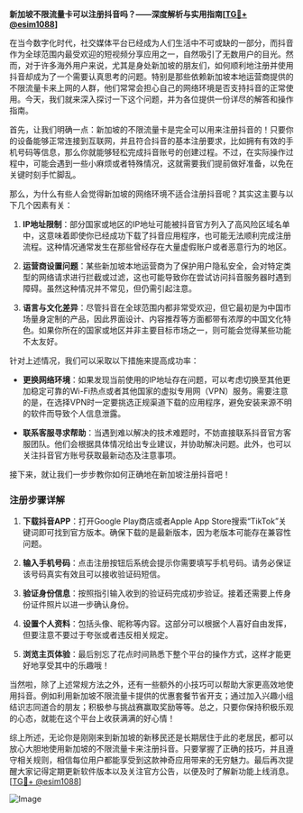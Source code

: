 **新加坡不限流量卡可以注册抖音吗？——深度解析与实用指南[[TG💪+ @esim1088](https://t.me/s/esim1088)]**

在当今数字化时代，社交媒体平台已经成为人们生活中不可或缺的一部分，而抖音作为全球范围内最受欢迎的短视频分享应用之一，自然吸引了无数用户的目光。然而，对于许多海外用户来说，尤其是身处新加坡的朋友们，如何顺利地注册并使用抖音却成为了一个需要认真思考的问题。特别是那些依赖新加坡本地运营商提供的不限流量卡来上网的人群，他们常常会担心自己的网络环境是否支持抖音的正常使用。今天，我们就来深入探讨一下这个问题，并为各位提供一份详尽的解答和操作指南。

首先，让我们明确一点：新加坡的不限流量卡是完全可以用来注册抖音的！只要你的设备能够正常连接到互联网，并且符合抖音的基本注册要求，比如拥有有效的手机号码等信息，那么你就能够轻松完成抖音账号的创建过程。不过，在实际操作过程中，可能会遇到一些小麻烦或者特殊情况，这就需要我们提前做好准备，以免在关键时刻手忙脚乱。

那么，为什么有些人会觉得新加坡的网络环境不适合注册抖音呢？其实这主要与以下几个因素有关：

1. **IP地址限制**：部分国家或地区的IP地址可能被抖音官方列入了高风险区域名单中，这意味着即使你已经成功下载了抖音应用程序，也可能无法顺利完成注册流程。这种情况通常发生在那些曾经存在大量虚假账户或者恶意行为的地区。
   
2. **运营商设置问题**：某些新加坡本地运营商为了保护用户隐私安全，会对特定类型的网络请求进行拦截或过滤，这也可能导致你在尝试访问抖音服务器时遇到障碍。虽然这种情况并不常见，但仍需引起注意。

3. **语言与文化差异**：尽管抖音在全球范围内都非常受欢迎，但它最初是为中国市场量身定制的产品，因此界面设计、内容推荐等方面都带有浓厚的中国文化特色。如果你所在的国家或地区并非主要目标市场之一，则可能会觉得某些功能不太友好。

针对上述情况，我们可以采取以下措施来提高成功率：

- **更换网络环境**：如果发现当前使用的IP地址存在问题，可以考虑切换至其他更加稳定可靠的Wi-Fi热点或者其他国家的虚拟专用网（VPN）服务。需要注意的是，在选择VPN时一定要挑选正规渠道下载的应用程序，避免安装来源不明的软件而导致个人信息泄露。
  
- **联系客服寻求帮助**：当遇到难以解决的技术难题时，不妨直接联系抖音官方客服团队。他们会根据具体情况给出专业建议，并协助解决问题。此外，也可以关注抖音官方账号获取最新动态及注意事项。

接下来，就让我们一步步教你如何正确地在新加坡注册抖音吧！

### 注册步骤详解

1. **下载抖音APP**：打开Google Play商店或者Apple App Store搜索“TikTok”关键词即可找到官方版本。确保下载的是最新版本，因为老版本可能存在兼容性问题。

2. **输入手机号码**：点击注册按钮后系统会提示你需要填写手机号码。请务必保证该号码真实有效且可以接收验证码短信。

3. **验证身份信息**：按照指引输入收到的验证码完成初步验证。接着还需要上传身份证件照片以进一步确认身份。

4. **设置个人资料**：包括头像、昵称等内容。这部分可以根据个人喜好自由发挥，但要注意不要过于夸张或者违反相关规定。

5. **浏览主页体验**：最后别忘了花点时间熟悉下整个平台的操作方式，这样才能更好地享受其中的乐趣哦！

当然啦，除了上述常规方法之外，还有一些额外的小技巧可以帮助大家更高效地使用抖音。例如利用新加坡不限流量卡提供的优惠套餐节省开支；通过加入兴趣小组结识志同道合的朋友；积极参与挑战赛赢取奖励等等。总之，只要你保持积极乐观的心态，就能在这个平台上收获满满的好心情！

综上所述，无论你是刚刚来到新加坡的新移民还是长期居住于此的老居民，都可以放心大胆地使用新加坡的不限流量卡来注册抖音。只要掌握了正确的技巧，并且遵守相关规则，相信每位用户都能享受到这款神奇应用带来的无穷魅力。最后再次提醒大家记得定期更新软件版本以及关注官方公告，以便及时了解新功能上线消息。[[TG💪+ @esim1088](https://t.me/s/esim1088)] 

![Image](https://i.postimg.cc/4NQfJmqS/Snipaste-2025-05-13-00-14-12.png)